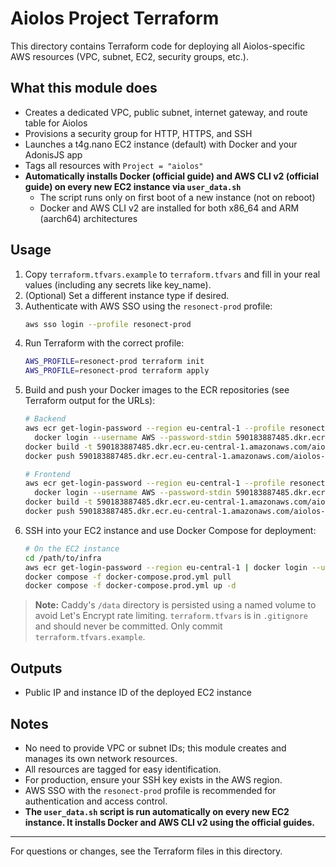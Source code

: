 # Aiolos Project Terraform

This directory contains Terraform code for deploying all Aiolos-specific AWS resources (VPC, subnet, EC2, security groups, etc.).

## What this module does
- Creates a dedicated VPC, public subnet, internet gateway, and route table for Aiolos
- Provisions a security group for HTTP, HTTPS, and SSH
- Launches a t4g.nano EC2 instance (default) with Docker and your AdonisJS app
- Tags all resources with `Project = "aiolos"`
- **Automatically installs Docker (official guide) and AWS CLI v2 (official guide) on every new EC2 instance via `user_data.sh`**
  - The script runs only on first boot of a new instance (not on reboot)
  - Docker and AWS CLI v2 are installed for both x86_64 and ARM (aarch64) architectures

## Usage
1. Copy `terraform.tfvars.example` to `terraform.tfvars` and fill in your real values (including any secrets like key_name).
2. (Optional) Set a different instance type if desired.
3. Authenticate with AWS SSO using the `resonect-prod` profile:
   ```bash
   aws sso login --profile resonect-prod
   ```
4. Run Terraform with the correct profile:
   ```bash
   AWS_PROFILE=resonect-prod terraform init
   AWS_PROFILE=resonect-prod terraform apply
   ```
5. Build and push your Docker images to the ECR repositories (see Terraform output for the URLs):
   ```bash
   # Backend
   aws ecr get-login-password --region eu-central-1 --profile resonect-prod | \
     docker login --username AWS --password-stdin 590183887485.dkr.ecr.eu-central-1.amazonaws.com/aiolos-backend
   docker build -t 590183887485.dkr.ecr.eu-central-1.amazonaws.com/aiolos-backend:latest ../apps/adonis-api
   docker push 590183887485.dkr.ecr.eu-central-1.amazonaws.com/aiolos-backend:latest

   # Frontend
   aws ecr get-login-password --region eu-central-1 --profile resonect-prod | \
     docker login --username AWS --password-stdin 590183887485.dkr.ecr.eu-central-1.amazonaws.com/aiolos-frontend
   docker build -t 590183887485.dkr.ecr.eu-central-1.amazonaws.com/aiolos-frontend:latest ../apps/react-frontend
   docker push 590183887485.dkr.ecr.eu-central-1.amazonaws.com/aiolos-frontend:latest
   ```
6. SSH into your EC2 instance and use Docker Compose for deployment:
   ```bash
   # On the EC2 instance
   cd /path/to/infra
   aws ecr get-login-password --region eu-central-1 | docker login --username AWS --password-stdin 590183887485.dkr.ecr.eu-central-1.amazonaws.com
   docker compose -f docker-compose.prod.yml pull
   docker compose -f docker-compose.prod.yml up -d
   ```

> **Note:** Caddy's `/data` directory is persisted using a named volume to avoid Let's Encrypt rate limiting.
> `terraform.tfvars` is in `.gitignore` and should never be committed. Only commit `terraform.tfvars.example`.

## Outputs
- Public IP and instance ID of the deployed EC2 instance

## Notes
- No need to provide VPC or subnet IDs; this module creates and manages its own network resources.
- All resources are tagged for easy identification.
- For production, ensure your SSH key exists in the AWS region.
- AWS SSO with the `resonect-prod` profile is recommended for authentication and access control.
- **The `user_data.sh` script is run automatically on every new EC2 instance. It installs Docker and AWS CLI v2 using the official guides.**

---

For questions or changes, see the Terraform files in this directory.
